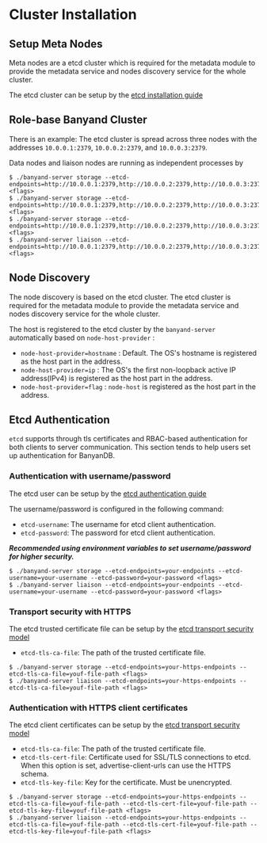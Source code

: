 # Cluster Installation

## Setup Meta Nodes

Meta nodes are a etcd cluster which is required for the metadata module to provide the metadata service and nodes discovery service for the whole cluster.

The etcd cluster can be setup by the [etcd installation guide](https://etcd.io/docs/v3.5/install/)

## Role-base Banyand Cluster

There is an example: The etcd cluster is spread across three nodes with the addresses `10.0.0.1:2379`, `10.0.0.2:2379`, and `10.0.0.3:2379`.

Data nodes and liaison nodes are running as independent processes by

```shell
$ ./banyand-server storage --etcd-endpoints=http://10.0.0.1:2379,http://10.0.0.2:2379,http://10.0.0.3:2379 <flags>
$ ./banyand-server storage --etcd-endpoints=http://10.0.0.1:2379,http://10.0.0.2:2379,http://10.0.0.3:2379 <flags>
$ ./banyand-server storage --etcd-endpoints=http://10.0.0.1:2379,http://10.0.0.2:2379,http://10.0.0.3:2379 <flags>
$ ./banyand-server liaison --etcd-endpoints=http://10.0.0.1:2379,http://10.0.0.2:2379,http://10.0.0.3:2379 <flags>
```

## Node Discovery

The node discovery is based on the etcd cluster. The etcd cluster is required for the metadata module to provide the metadata service and nodes discovery service for the whole cluster.

The host is registered to the etcd cluster by the `banyand-server` automatically based on `node-host-provider` :

- `node-host-provider=hostname` : Default. The OS's hostname is registered as the host part in the address.
- `node-host-provider=ip` : The OS's the first non-loopback active IP address(IPv4) is registered as the host part in the address.
- `node-host-provider=flag` : `node-host` is registered as the host part in the address.

## Etcd Authentication

`etcd` supports through tls certificates and RBAC-based authentication for both clients to server communication. This section tends to help users set up authentication for BanyanDB.

### Authentication with username/password

The etcd user can be setup by the [etcd authentication guide](https://etcd.io/docs/v3.5/op-guide/authentication/)

The username/password is configured in the following command:

- `etcd-username`: The username for etcd client authentication.
- `etcd-password`: The password for etcd client authentication.

***Recommended using environment variables to set username/password for higher security.***

```shell
$ ./banyand-server storage --etcd-endpoints=your-endpoints --etcd-username=your-username --etcd-password=your-password <flags>
$ ./banyand-server liaison --etcd-endpoints=your-endpoints --etcd-username=your-username --etcd-password=your-password <flags>
```

### Transport security with HTTPS

The etcd trusted certificate file can be setup by the [etcd transport security model](https://etcd.io/docs/v3.5/op-guide/security/#example-1-client-to-server-transport-security-with-https)

- `etcd-tls-ca-file`: The path of the trusted certificate file.

```shell
$ ./banyand-server storage --etcd-endpoints=your-https-endpoints --etcd-tls-ca-file=youf-file-path <flags>
$ ./banyand-server liaison --etcd-endpoints=your-https-endpoints --etcd-tls-ca-file=youf-file-path <flags>
```

### Authentication with HTTPS client certificates

The etcd client certificates can be setup by the [etcd transport security model](https://etcd.io/docs/v3.5/op-guide/security/#example-2-client-to-server-authentication-with-https-client-certificates)

- `etcd-tls-ca-file`: The path of the trusted certificate file.
- `etcd-tls-cert-file`: Certificate used for SSL/TLS connections to etcd. When this option is set, advertise-client-urls can use the HTTPS schema.
- `etcd-tls-key-file`: Key for the certificate. Must be unencrypted.

```shell
$ ./banyand-server storage --etcd-endpoints=your-https-endpoints --etcd-tls-ca-file=youf-file-path --etcd-tls-cert-file=youf-file-path --etcd-tls-key-file=youf-file-path <flags>
$ ./banyand-server liaison --etcd-endpoints=your-https-endpoints --etcd-tls-ca-file=youf-file-path --etcd-tls-cert-file=youf-file-path --etcd-tls-key-file=youf-file-path <flags>
```